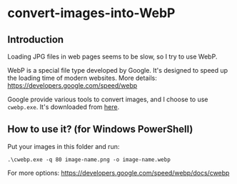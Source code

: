 # convert-images-into-WebP

## Introduction
Loading JPG files in web pages seems to be slow, so I try to use WebP.

WebP is a special file type developed by Google. It's designed to speed up the loading time of modern websites. More details: https://developers.google.com/speed/webp

Google provide various tools to convert images, and I choose to use `cwebp.exe`. It's downloaded from [here](https://storage.googleapis.com/downloads.webmproject.org/releases/webp/index.html).

## How to use it? (for Windows PowerShell)
Put your images in this folder and run:

`.\cwebp.exe -q 80 image-name.png -o image-name.webp`

For more options: https://developers.google.com/speed/webp/docs/cwebp